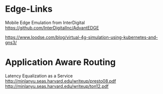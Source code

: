 # Edge-Links


Mobile Edge Emulation from InterDigital
https://github.com/InterDigitalInc/AdvantEDGE

https://www.loodse.com/blog/virtual-4g-simulation-using-kubernetes-and-gns3/


# Application Aware Routing 
Latency Equalization as a Service http://minlanyu.seas.harvard.edu/writeup/presto08.pdf http://minlanyu.seas.harvard.edu/writeup/ton12.pdf
